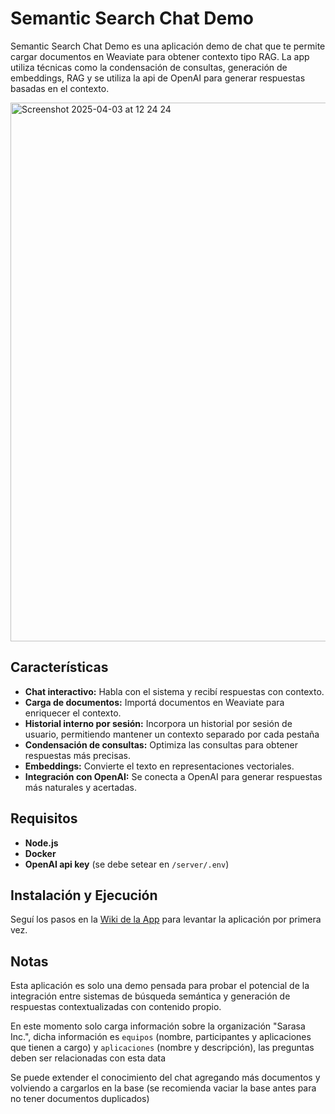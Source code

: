 # Semantic Search Chat Demo

Semantic Search Chat Demo es una aplicación demo de chat que te permite cargar documentos en Weaviate para obtener contexto tipo RAG. La app utiliza técnicas como la condensación de consultas, generación de embeddings, RAG y se utiliza la api de OpenAI para generar respuestas basadas en el contexto.

<img width="862" alt="Screenshot 2025-04-03 at 12 24 24" src="https://github.com/user-attachments/assets/a5920da5-f479-4a93-9cc5-6ee2491c9650" />


## Características

- **Chat interactivo:** Habla con el sistema y recibí respuestas con contexto.
- **Carga de documentos:** Importá documentos en Weaviate para enriquecer el contexto.
- **Historial interno por sesión:** Incorpora un historial por sesión de usuario, permitiendo mantener un contexto separado por cada pestaña
- **Condensación de consultas:** Optimiza las consultas para obtener respuestas más precisas.
- **Embeddings:** Convierte el texto en representaciones vectoriales.
- **Integración con OpenAI:** Se conecta a OpenAI para generar respuestas más naturales y acertadas.

## Requisitos

- **Node.js**
- **Docker**
- **OpenAI api key** (se debe setear en `/server/.env`)

## Instalación y Ejecución

Seguí los pasos en la [Wiki de la App](https://github.com/pekerleke/semantic-search-chat-demo/wiki) para levantar la aplicación por primera vez.

## Notas

Esta aplicación es solo una demo pensada para probar el potencial de la integración entre sistemas de búsqueda semántica y generación de respuestas contextualizadas con contenido propio.

En este momento solo carga información sobre la organización "Sarasa Inc.", dicha información es `equipos` (nombre, participantes y aplicaciones que tienen a cargo) y `aplicaciones` (nombre y descripción), las preguntas deben ser relacionadas con esta data

Se puede extender el conocimiento del chat agregando más documentos y volviendo a cargarlos en la base (se recomienda vaciar la base antes para no tener documentos duplicados)

